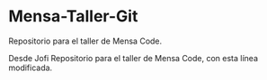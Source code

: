# Mensa-Taller-Git
Repositorio para el taller de Mensa Code. 

Desde Jofi
Repositorio para el taller de Mensa Code, con esta línea modificada. 
